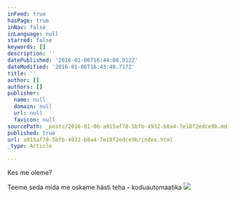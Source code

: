 ```yaml
---
inFeed: true
hasPage: true
inNav: false
inLanguage: null
starred: false
keywords: []
description: ''
datePublished: '2016-01-06T16:44:00.012Z'
dateModified: '2016-01-06T16:43:40.717Z'
title: ''
author: []
authors: []
publisher:
  name: null
  domain: null
  url: null
  favicon: null
sourcePath: _posts/2016-01-06-a915af78-5bfb-4932-b8a4-7e18f2edce9b.md
published: true
url: a915af78-5bfb-4932-b8a4-7e18f2edce9b/index.html
_type: Article

---
```

Kes me oleme?

Teeme seda mida me oskame hästi teha - koduautomaatika
![](https://the-grid-user-content.s3-us-west-2.amazonaws.com/b1b944fe-958a-40d0-9453-a10aa4b89e08.jpg)